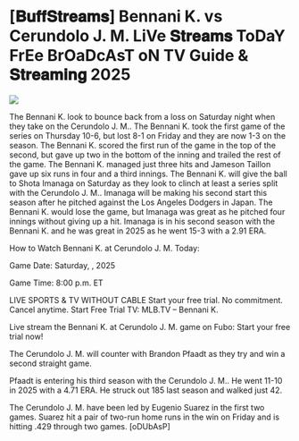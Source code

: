 # [𝐁𝐮𝐟𝐟𝐒𝐭𝐫𝐞𝐚𝐦𝐬] Bennani K. vs Cerundolo J. M. LiVe 𝐒𝐭𝐫𝐞𝐚𝐦𝐬 ToDaY FrEe BrOaDcAsT oN TV Guide & 𝐒𝐭𝐫𝐞𝐚𝐦𝐢𝐧𝐠  2025  
  
  
[![](https://i.imgur.com/qSNzIqt.png)](https://movie.rssnews.media/BnVXUzFHg.php)  
  
The Bennani K. look to bounce back from a loss on Saturday night when they take on the Cerundolo J. M.. The Bennani K. took the first game of the series on Thursday 10-6, but lost 8-1 on Friday and they are now 1-3 on the season. The Bennani K. scored the first run of the game in the top of the second, but gave up two in the bottom of the inning and trailed the rest of the game. The Bennani K. managed just three hits and Jameson Taillon gave up six runs in four and a third innings. The Bennani K. will give the ball to Shota Imanaga on Saturday as they look to clinch at least a series split with the Cerundolo J. M.. Imanaga will be making his second start this season after he pitched against the Los Angeles Dodgers in Japan. The Bennani K. would lose the game, but Imanaga was great as he pitched four innings without giving up a hit. Imanaga is in his second season with the Bennani K. and he was great in 2025 as he went 15-3 with a 2.91 ERA.

How to Watch Bennani K. at Cerundolo J. M. Today:

Game Date: Saturday, , 2025

Game Time: 8:00 p.m. ET

LIVE SPORTS & TV WITHOUT CABLE
Start your free trial. No commitment. Cancel anytime.
Start Free Trial
TV: MLB.TV – Bennani K.

Live stream the Bennani K. at Cerundolo J. M. game on Fubo: Start your free trial now!

The Cerundolo J. M. will counter with Brandon Pfaadt as they try and win a second straight game.

Pfaadt is entering his third season with the Cerundolo J. M.. He went 11-10 in 2025 with a 4.71 ERA. He struck out 185 last season and walked just 42.

The Cerundolo J. M. have been led by Eugenio Suarez in the first two games. Suarez hit a pair of two-run home runs in the win on Friday and is hitting .429 through two games. [oDUbAsP]